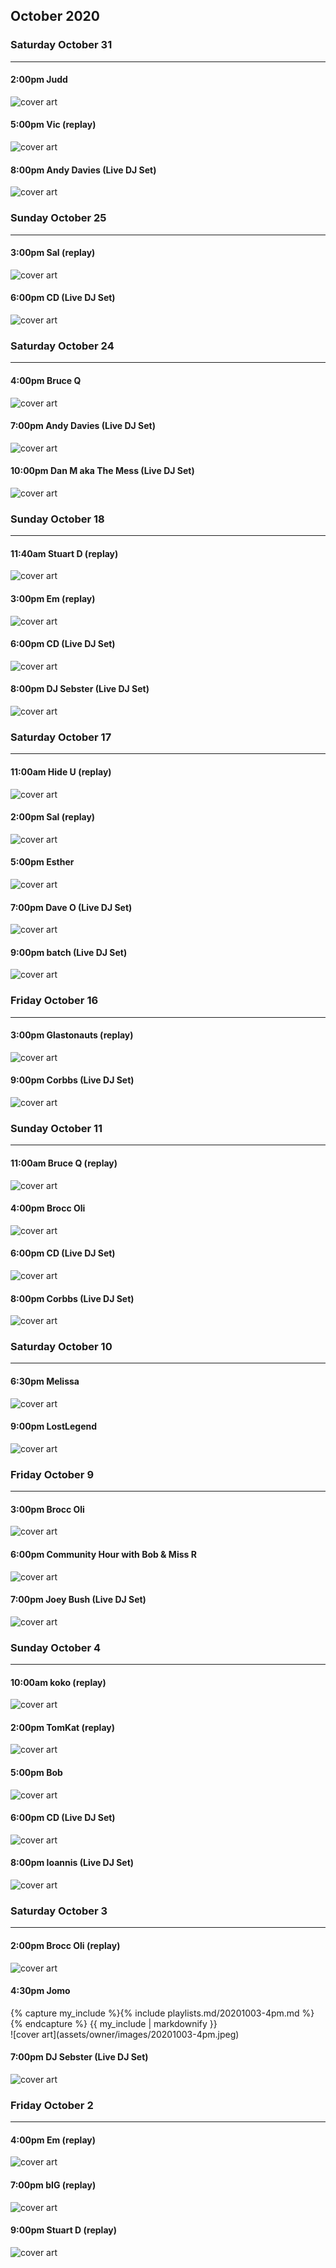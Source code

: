 ## October 2020

### Saturday October 31
---

#### 2:00pm Judd <a href='https://open.spotify.com/playlist/4J7IpNyPHCnNCNu9iDiqki' target='_blank' title='Go to playlist'> <i class='fab fa-spotify fa-inverse'></i></a>
![cover art](assets/owner/images/20200807-4pm.jpeg)

#### 5:00pm Vic (replay) <a href='https://open.spotify.com/playlist/4q13ggFa7wZF8V71EeKT7b' target='_blank' title='Go to playlist'> <i class='fab fa-spotify fa-inverse'></i></a>
![cover art](assets/owner/images/20200620-4pm.jpeg)

#### 8:00pm Andy Davies (Live DJ Set) <a href='https://www.mixcloud.com/Glastonauts_Live/andy-davies-ive-exhausted-another-journey/' target='_blank' title='Go to recording'> <i class='fab fa-mixcloud fa-inverse'></i></a>
![cover art](assets/owner/images/20201031-8pm.jpeg)



### Sunday October 25
---

#### 3:00pm Sal (replay) <a href='https://open.spotify.com/playlist/3dpeyNxqWpGP5tEcME5avj' target='_blank' title='Go to playlist'> <i class='fab fa-spotify fa-inverse'></i></a>
![cover art](assets/owner/images/20200801-4pm.jpeg)

#### 6:00pm CD (Live DJ Set) 
![cover art](assets/owner/images/20201025-6pm.jpeg)



### Saturday October 24
---

#### 4:00pm Bruce Q <a href='https://open.spotify.com/user/brucequilter/playlist/0xLs2oQt5wFRzh967EnO3D' target='_blank' title='Go to playlist'> <i class='fab fa-spotify fa-inverse'></i></a>
![cover art](assets/owner/images/20201024-4pm.jpeg)

#### 7:00pm Andy Davies (Live DJ Set) 
![cover art](assets/owner/images/20201024-7pm.jpeg)

#### 10:00pm Dan M aka The Mess (Live DJ Set) 
![cover art](assets/owner/images/20201024-10pm.jpeg)



### Sunday October 18
---

#### 11:40am Stuart D (replay) <a href='https://open.spotify.com/playlist/7Me8qOaCLi7YROKG1Zvo8W' target='_blank' title='Go to playlist'> <i class='fab fa-spotify fa-inverse'></i></a>
![cover art](assets/owner/images/20200505-4pm.jpeg)

#### 3:00pm Em (replay) <a href='https://open.spotify.com/playlist/7Me8qOaCLi7YROKG1Zvo8W' target='_blank' title='Go to playlist'> <i class='fab fa-spotify fa-inverse'></i></a>
![cover art](assets/owner/images/20200503-1pm.jpeg)

#### 6:00pm CD (Live DJ Set) <a href='https://www.mixcloud.com/Glastonauts_Live/cd-serves-sunday-roast/' target='_blank' title='Go to recording'> <i class='fab fa-mixcloud fa-inverse'></i></a>
![cover art](assets/owner/images/20201018-6pm.jpeg)

#### 8:00pm DJ Sebster (Live DJ Set) <a href='https://www.mixcloud.com/Glastonauts_Live/dj-sebster-now-thats-what-i-call-deep-vol3/' target='_blank' title='Go to recording'> <i class='fab fa-mixcloud fa-inverse'></i></a>
![cover art](assets/owner/images/20201018-8pm.jpeg)


### Saturday October 17
---

#### 11:00am Hide U (replay) <a href='https://open.spotify.com/playlist/55gk2FuFTPna1FvM23gojU' target='_blank' title='Go to playlist'> <i class='fab fa-spotify fa-inverse'></i></a>
![cover art](assets/owner/images/20200809-12pm.jpeg)

#### 2:00pm Sal (replay) <a href='https://open.spotify.com/playlist/3I2hlEeToPgTS2Yins44CV?si=RVYzlSRGTDq8A2tlizEqbg' target='_blank' title='Go to playlist'> <i class='fab fa-spotify fa-inverse'></i></a>
![cover art](assets/owner/images/20200725-1pm.jpeg)

#### 5:00pm Esther <a href='https://open.spotify.com/playlist/1ZQxszbMZI9loGJIcKhJlo' target='_blank' title='Go to playlist'> <i class='fab fa-spotify fa-inverse'></i></a>
![cover art](assets/owner/images/20201017-5pm.jpeg)

#### 7:00pm Dave O (Live DJ Set) <a href='https://www.mixcloud.com/Glastonauts_Live/dave-o-live-dj-set-october-17th/' target='_blank' title='Go to recording'> <i class='fab fa-mixcloud fa-inverse'></i></a>
![cover art](assets/owner/images/20201017-7pm.jpeg)

#### 9:00pm batch (Live DJ Set) <a href='https://www.mixcloud.com/Glastonauts_Live/batch-tier-two-steppin/' target='_blank' title='Go to recording'> <i class='fab fa-mixcloud fa-inverse'></i></a>
![cover art](assets/owner/images/20201017-9pm.jpeg)


### Friday October 16
---

#### 3:00pm Glastonauts (replay) <a href='https://open.spotify.com/playlist/3PJcANn5A6XdsggiAMECwg' target='_blank' title='Go to playlist'> <i class='fab fa-spotify fa-inverse'></i></a>
![cover art](assets/owner/images/20200411-8pm.jpeg)

#### 9:00pm Corbbs (Live DJ Set) <a href='https://www.mixcloud.com/Glastonauts_Live/corbbs-save-the-rave/' target='_blank' title='Go to recording'> <i class='fab fa-mixcloud fa-inverse'></i></a>
![cover art](assets/owner/images/20201016-9pm.jpeg)


### Sunday October 11
---

#### 11:00am Bruce Q (replay) <a href='https://open.spotify.com/playlist/6PxAuLj9RnKHUDLXgDdXEh' target='_blank' title='Go to playlist'> <i class='fab fa-spotify fa-inverse'></i></a>
![cover art](assets/owner/images/20200406-2pm.jpeg)

#### 4:00pm Brocc Oli <a href='https://open.spotify.com/playlist/2EygY8ZZpfcmoAGPjX0YMd' target='_blank' title='Go to playlist'> <i class='fab fa-spotify fa-inverse'></i></a>
![cover art](assets/owner/images/20201011-4pm.jpeg)

#### 6:00pm CD (Live DJ Set) <a href='https://www.mixcloud.com/Glastonauts_Live/cd-something-electronica-this-way-comes/' target='_blank' title='Go to recording'> <i class='fab fa-mixcloud fa-inverse'></i></a>
![cover art](assets/owner/images/20201011-6pm.jpeg)

#### 8:00pm Corbbs (Live DJ Set) 
![cover art](assets/owner/images/20201011-8pm.jpeg)


### Saturday October 10
---

#### 6:30pm Melissa <a href='https://open.spotify.com/playlist/0ez9kXNfwkdY6NZyPlI9Df' target='_blank' title='Go to playlist'> <i class='fab fa-spotify fa-inverse'></i></a>
![cover art](assets/owner/images/20201010-6pm.jpeg)

#### 9:00pm LostLegend <a href='https://www.mixcloud.com/Glastonauts_Live/lostlegend-submerge/' target='_blank' title='Go to playlist'> <i class='fab fa-spotify fa-inverse'></i></a>
![cover art](assets/owner/images/20201010-9pm.jpeg)


### Friday October 9
---

#### 3:00pm Brocc Oli <a href='https://open.spotify.com/playlist/6plGdDHNwURUjio6zxDbBM' target='_blank' title='Go to playlist'> <i class='fab fa-spotify fa-inverse'></i></a>
![cover art](assets/owner/images/20201009-3pm.jpeg)

#### 6:00pm Community Hour with Bob & Miss R <a href='https://open.spotify.com/playlist/7JPlBpIkl7IhoyMTm1bflq' target='_blank' title='Go to playlist'> <i class='fab fa-spotify fa-inverse'></i></a>
![cover art](assets/owner/images/20200410-8pm.jpeg)

#### 7:00pm Joey Bush (Live DJ Set) <a href='https://www.mixcloud.com/Glastonauts_Live/joey-bush-extraterrestrial/' target='_blank' title='Go to recording'> <i class='fab fa-mixcloud fa-inverse'></i></a>
![cover art](assets/owner/images/20201009-7pm.jpeg)


### Sunday October 4
---

#### 10:00am koko (replay) <a href='https://open.spotify.com/playlist/11nec7NbvS9YTtuDlzxsyc' target='_blank' title='Go to playlist'> <i class='fab fa-spotify fa-inverse'></i></a>
![cover art](assets/owner/images/20200621-10am.jpeg)

#### 2:00pm TomKat (replay) <a href='https://open.spotify.com/playlist/5mnpgoiybVrQb5frN7jRrJ' target='_blank' title='Go to playlist'> <i class='fab fa-spotify fa-inverse'></i></a>
![cover art](assets/owner/images/20200604-4pm.jpeg)

#### 5:00pm Bob <a href='https://open.spotify.com/playlist/3hWG55YqbPSscj0qz0X1AO' target='_blank' title='Go to playlist'> <i class='fab fa-spotify fa-inverse'></i></a>
![cover art](assets/owner/images/20200429-6pm.jpeg)

#### 6:00pm CD (Live DJ Set) <a href='https://www.mixcloud.com/Glastonauts_Live/cd-isolation/' target='_blank' title='Go to recording'> <i class='fab fa-mixcloud fa-inverse'></i></a>
![cover art](assets/owner/images/20201004-6pm.jpeg)

#### 8:00pm Ioannis (Live DJ Set) <a href='https://www.mixcloud.com/Glastonauts_Live/ioannis-house-works/' target='_blank' title='Go to recording'> <i class='fab fa-mixcloud fa-inverse'></i></a>
![cover art](assets/owner/images/20201004-8pm.jpeg)



### Saturday October 3
---

#### 2:00pm Brocc Oli (replay) <a href='https://open.spotify.com/playlist/4i9hL7u39kNTr8zWhh7Da9' target='_blank' title='Go to playlist'> <i class='fab fa-spotify fa-inverse'></i></a>
![cover art](assets/owner/images/20200618-1pm.jpeg)

#### 4:30pm Jomo <a href='https://open.spotify.com/playlist/147jDtlZRBazolmdnS0ED7' target='_blank' title='Go to playlist'> <i class='fab fa-spotify fa-inverse'></i></a> <i class="expand fas fa-list-ol fa-inverse" onclick="$('div#20201003-4pm').slideToggle()" title="View tracklist"></i>
<div class="text-playlist" id="20201003-4pm">
{% capture my_include %}{% include playlists.md/20201003-4pm.md %}{% endcapture %}
{{ my_include | markdownify }}
</div>
![cover art](assets/owner/images/20201003-4pm.jpeg)

#### 7:00pm DJ Sebster (Live DJ Set) <a href='https://www.mixcloud.com/Glastonauts_Live/dj-sebster-now-thats-what-i-call-deep-vol2/' target='_blank' title='Go to recording'> <i class='fab fa-mixcloud fa-inverse'></i></a>
![cover art](assets/owner/images/20201003-7pm.jpeg)

### Friday October 2
---

#### 4:00pm Em (replay) <a href='https://open.spotify.com/playlist/77UwuX5xDu32bIGjhKCpmV' target='_blank' title='Go to playlist'> <i class='fab fa-spotify fa-inverse'></i></a>
![cover art](assets/owner/images/20200604-1pm.jpeg)

#### 7:00pm bIG (replay) <a href='https://open.spotify.com/playlist/3t6756doKov0e4CWXI9hYw' target='_blank' title='Go to playlist'> <i class='fab fa-spotify fa-inverse'></i></a>
![cover art](assets/owner/images/20200627-6pm.jpeg)

#### 9:00pm Stuart D (replay) <a href='https://open.spotify.com/playlist/12VIqUSA5VWo0KPpOvZFW5' target='_blank' title='Go to playlist'> <i class='fab fa-spotify fa-inverse'></i></a>
![cover art](assets/owner/images/20200906-12pm.jpeg)

